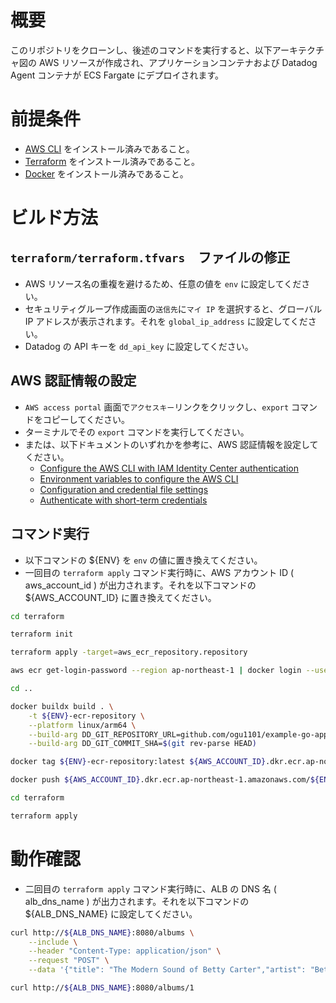 # 概要

このリポジトリをクローンし、後述のコマンドを実行すると、以下アーキテクチャ図の AWS リソースが作成され、アプリケーションコンテナおよび Datadog Agent コンテナが ECS Fargate にデプロイされます。

# 前提条件

- [AWS CLI](https://docs.aws.amazon.com/cli/latest/userguide/getting-started-install.html) をインストール済みであること。
- [Terraform](https://developer.hashicorp.com/terraform/install) をインストール済みであること。
- [Docker](https://docs.docker.com/engine/install/) をインストール済みであること。

# ビルド方法

## `terraform/terraform.tfvars`　ファイルの修正

- AWS リソース名の重複を避けるため、任意の値を `env` に設定してください。
- セキュリティグループ作成画面の`送信先`に`マイ IP` を選択すると、グローバル IP アドレスが表示されます。それを `global_ip_address` に設定してください。
- Datadog の API キーを `dd_api_key` に設定してください。

## AWS 認証情報の設定

- `AWS access portal` 画面で`アクセスキー`リンクをクリックし、`export` コマンドをコピーしてください。
- ターミナルでその `export` コマンドを実行してください。
- または、以下ドキュメントのいずれかを参考に、AWS 認証情報を設定してください。
  - [Configure the AWS CLI with IAM Identity Center authentication](https://docs.aws.amazon.com/cli/latest/userguide/cli-configure-sso.html#sso-configure-profile-token-auto-sso)
  - [Environment variables to configure the AWS CLI](https://docs.aws.amazon.com/cli/latest/userguide/cli-configure-envvars.html?icmpid=docs_sso_user_portal)
  - [Configuration and credential file settings](https://docs.aws.amazon.com/cli/latest/userguide/cli-configure-files.html)
  - [Authenticate with short-term credentials](https://docs.aws.amazon.com/cli/latest/userguide/cli-authentication-short-term.html)

## コマンド実行

- 以下コマンドの ${ENV} を `env` の値に置き換えてください。
- 一回目の `terraform apply` コマンド実行時に、AWS アカウント ID ( aws_account_id ) が出力されます。それを以下コマンドの ${AWS_ACCOUNT_ID} に置き換えてください。

```bash
cd terraform

terraform init

terraform apply -target=aws_ecr_repository.repository

aws ecr get-login-password --region ap-northeast-1 | docker login --username AWS --password-stdin ${AWS_ACCOUNT_ID}.dkr.ecr.ap-northeast-1.amazonaws.com

cd ..

docker buildx build . \
    -t ${ENV}-ecr-repository \
    --platform linux/arm64 \
    --build-arg DD_GIT_REPOSITORY_URL=github.com/ogu1101/example-go-app-with-datadog \
    --build-arg DD_GIT_COMMIT_SHA=$(git rev-parse HEAD)

docker tag ${ENV}-ecr-repository:latest ${AWS_ACCOUNT_ID}.dkr.ecr.ap-northeast-1.amazonaws.com/${ENV}-ecr-repository:latest

docker push ${AWS_ACCOUNT_ID}.dkr.ecr.ap-northeast-1.amazonaws.com/${ENV}-ecr-repository:latest

cd terraform

terraform apply
```

# 動作確認

- 二回目の `terraform apply` コマンド実行時に、ALB の DNS 名 ( alb_dns_name ) が出力されます。それを以下コマンドの ${ALB_DNS_NAME} に設定してください。

```bash
curl http://${ALB_DNS_NAME}:8080/albums \
    --include \
    --header "Content-Type: application/json" \
    --request "POST" \
    --data '{"title": "The Modern Sound of Betty Carter","artist": "Betty Carter","price": 49.99}'

curl http://${ALB_DNS_NAME}:8080/albums/1
```
